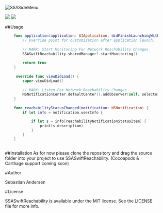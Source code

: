 ![SSASideMenu](https://github.com/SSA111/SSASwiftReachability/blob/master/SSASwiftReachabilityCover.png)

[![](http://img.shields.io/badge/iOS-8.0%2B-blue.svg)]() [![](http://img.shields.io/badge/Swift-2.0-blue.svg)]() 

##Usage

```swift
    func application(application: UIApplication, didFinishLaunchingWithOptions launchOptions: [NSObject: AnyObject]?) -> Bool {
        // Override point for customization after application launch.
     
        // MARK: Start Monitoring For Network Reachability Changes.
        SSASwiftReachability.sharedManager?.startMonitoring()
        
        return true
    }
    
     override func viewDidLoad() {
        super.viewDidLoad()
        
        // MARK: Listen For Network Reachability Changes
        NSNotificationCenter.defaultCenter().addObserver(self, selector: "reachabilityStatusChanged:", name: reachabilityDidChangeNotification, object: nil)
    }
    
    func reachabilityStatusChanged(notification: NSNotification) {
        if let info = notification.userInfo {

            if let s = info[reachabilityNotificationStatusItem] {
                print(s.description)
            }
        }
    }
    
```
##Installation 
As for now please clone the repository and drag the source folder into your project to use SSASwiftReachability. (Cocoapods & Carthage
support coming soon) 

#Author

Sebastian Andersen

#License

SSASwiftReachability is available under the MIT license. See the LICENSE file for more info.
